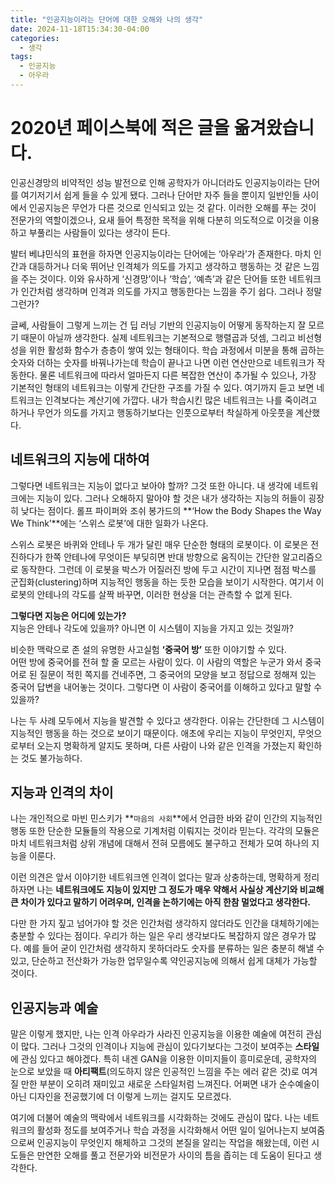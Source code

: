 ```yaml
---
title: "인공지능이라는 단어에 대한 오해와 나의 생각"
date: 2024-11-18T15:34:30-04:00
categories:
  - 생각
tags:
  - 인공지능
  - 아우라
---
```


# 2020년 페이스북에 적은 글을 옮겨왔습니다.

인공신경망의 비약적인 성능 발전으로 인해 공학자가 아니더라도 인공지능이라는 단어를 여기저기서 쉽게 들을 수 있게 됐다. 그러나 단어만 자주 들을 뿐이지 일반인들 사이에서 인공지능은 무언가 다른 것으로 인식되고 있는 것 같다. 이러한 오해를 푸는 것이 전문가의 역할이겠으나, 요새 들어 특정한 목적을 위해 다분히 의도적으로 이것을 이용하고 부풀리는 사람들이 있다는 생각이 든다.

발터 베냐민식의 표현을 하자면 인공지능이라는 단어에는 ‘아우라’가 존재한다. 마치 인간과 대등하거나 더욱 뛰어난 인격체가 의도를 가지고 생각하고 행동하는 것 같은 느낌을 주는 것이다. 이와 유사하게 ‘신경망’이나 ‘학습’, ‘예측’과 같은 단어들 또한 네트워크가 인간처럼 생각하며 인격과 의도를 가지고 행동한다는 느낌을 주기 쉽다. 그러나 정말 그런가?

글쎄, 사람들이 그렇게 느끼는 건 딥 러닝 기반의 인공지능이 어떻게 동작하는지 잘 모르기 때문이 아닐까 생각한다. 실제 네트워크는 기본적으로 행렬곱과 덧셈, 그리고 비선형성을 위한 활성화 함수가 층층이 쌓여 있는 형태이다. 학습 과정에서 미분을 통해 곱하는 숫자와 더하는 숫자를 바꿔나가는데 학습이 끝나고 나면 이런 연산만으로 네트워크가 작동한다. 물론 네트워크에 따라서 얼마든지 다른 복잡한 연산이 추가될 수 있으나, 가장 기본적인 형태의 네트워크는 이렇게 간단한 구조를 가질 수 있다. 여기까지 듣고 보면 네트워크는 인격보다는 계산기에 가깝다. 내가 학습시킨 많은 네트워크는 나를 죽이려고 하거나 무언가 의도를 가지고 행동하기보다는 인풋으로부터 착실하게 아웃풋을 계산했다.

## 네트워크의 지능에 대하여

그렇다면 네트워크는 지능이 없다고 보아야 할까? 그것 또한 아니다. 내 생각에 네트워크에는 지능이 있다. 그러나 오해하지 말아야 할 것은 내가 생각하는 지능의 허들이 굉장히 낮다는 점이다. 롤프 파이퍼와 조쉬 봉가드의 **‘How the Body Shapes the Way We Think’**에는 ‘스위스 로봇’에 대한 일화가 나온다. 

스위스 로봇은 바퀴와 안테나 두 개가 달린 매우 단순한 형태의 로봇이다. 이 로봇은 전진하다가 한쪽 안테나에 무엇이든 부딪히면 반대 방향으로 움직이는 간단한 알고리즘으로 동작한다. 그런데 이 로봇을 박스가 어질러진 방에 두고 시간이 지나면 점점 박스를 군집화(clustering)하며 지능적인 행동을 하는 듯한 모습을 보이기 시작한다. 여기서 이 로봇의 안테나의 각도를 살짝 바꾸면, 이러한 현상을 더는 관측할 수 없게 된다. 

**그렇다면 지능은 어디에 있는가?**  
지능은 안테나 각도에 있을까? 아니면 이 시스템이 지능을 가지고 있는 것일까?

비슷한 맥락으로 존 설의 유명한 사고실험 **‘중국어 방’** 또한 이야기할 수 있다.  
어떤 방에 중국어를 전혀 할 줄 모르는 사람이 있다. 이 사람의 역할은 누군가 와서 중국어로 된 질문이 적힌 쪽지를 건네주면, 그 중국어의 모양을 보고 정답으로 정해져 있는 중국어 답변을 내어놓는 것이다. 그렇다면 이 사람이 중국어를 이해하고 있다고 말할 수 있을까?

나는 두 사례 모두에서 지능을 발견할 수 있다고 생각한다. 이유는 간단한데 그 시스템이 지능적인 행동을 하는 것으로 보이기 때문이다. 애초에 우리는 지능이 무엇인지, 무엇으로부터 오는지 명확하게 알지도 못하며, 다른 사람이 나와 같은 인격을 가졌는지 확인하는 것도 불가능하다. 

## 지능과 인격의 차이

나는 개인적으로 마빈 민스키가 **`마음의 사회`**에서 언급한 바와 같이 인간의 지능적인 행동 또한 단순한 모듈들의 작용으로 기계처럼 이뤄지는 것이라 믿는다. 각각의 모듈은 마치 네트워크처럼 상위 개념에 대해서 전혀 모름에도 불구하고 전체가 모여 하나의 지능을 이룬다.

이런 의견은 앞서 이야기한 네트워크엔 인격이 없다는 말과 상충하는데, 명확하게 정리하자면 나는 **네트워크에도 지능이 있지만 그 정도가 매우 약해서 사실상 계산기와 비교해 큰 차이가 있다고 말하기 어려우며, 인격을 논하기에는 아직 한참 멀었다고 생각한다.**

다만 한 가지 짚고 넘어가야 할 것은 인간처럼 생각하지 않더라도 인간을 대체하기에는 충분할 수 있다는 점이다. 우리가 하는 일은 우리 생각보다도 복잡하지 않은 경우가 많다. 예를 들어 굳이 인간처럼 생각하지 못하더라도 숫자를 분류하는 일은 충분히 해낼 수 있고, 단순하고 전산화가 가능한 업무일수록 약인공지능에 의해서 쉽게 대체가 가능할 것이다.

## 인공지능과 예술

말은 이렇게 했지만, 나는 인격 아우라가 사라진 인공지능을 이용한 예술에 여전히 관심이 많다. 그러나 그것의 인격이나 지능에 관심이 있다기보다는 그것이 보여주는 **스타일**에 관심 있다고 해야겠다. 특히 내겐 GAN을 이용한 이미지들이 흥미로운데, 공학자의 눈으로 보았을 때 **아티팩트**(의도하지 않은 인공적인 느낌을 주는 에러 같은 것)로 여겨질 만한 부분이 오히려 재미있고 새로운 스타일처럼 느껴진다. 어쩌면 내가 순수예술이 아닌 디자인을 전공했기에 더 이렇게 느끼는 걸지도 모르겠다.

여기에 더불어 예술의 맥락에서 네트워크를 시각화하는 것에도 관심이 많다. 나는 네트워크의 활성화 정도를 보여주거나 학습 과정을 시각화해서 어떤 일이 일어나는지 보여줌으로써 인공지능이 무엇인지 해체하고 그것의 본질을 알리는 작업을 해왔는데, 이런 시도들은 만연한 오해를 풀고 전문가와 비전문가 사이의 틈을 좁히는 데 도움이 된다고 생각한다.
